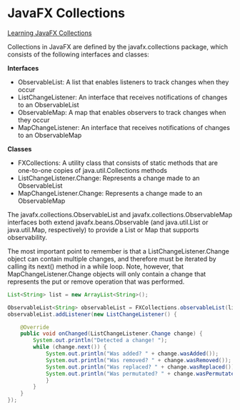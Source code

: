 # JavaFX Collections

[Learning JavaFX Collections](http://docs.oracle.com/javafx/2/collections/jfxpub-collections.htm)

Collections in JavaFX are defined by the javafx.collections package, which consists of the following interfaces and classes:

**Interfaces**
* ObservableList: A list that enables listeners to track changes when they occur
* ListChangeListener: An interface that receives notifications of changes to an ObservableList
* ObservableMap: A map that enables observers to track changes when they occur
* MapChangeListener: An interface that receives notifications of changes to an ObservableMap

**Classes**
* FXCollections: A utility class that consists of static methods that are one-to-one copies of java.util.Collections methods
* ListChangeListener.Change: Represents a change made to an ObservableList
* MapChangeListener.Change: Represents a change made to an ObservableMap

The javafx.collections.ObservableList and javafx.collections.ObservableMap interfaces both extend javafx.beans.Observable (and java.util.List or java.util.Map, respectively) to provide a List or Map that supports observability.

The most important point to remember is that a ListChangeListener.Change object can contain multiple changes, and therefore must be iterated by calling its next() method in a while loop. Note, however, that MapChangeListener.Change objects will only contain a change that represents the put or remove operation that was performed.

```java
List<String> list = new ArrayList<String>();

ObservableList<String> observableList = FXCollections.observableList(list);
observableList.addListener(new ListChangeListener() {

    @Override
    public void onChanged(ListChangeListener.Change change) {
        System.out.println("Detected a change! ");
        while (change.next()) {
            System.out.println("Was added? " + change.wasAdded());
            System.out.println("Was removed? " + change.wasRemoved());
            System.out.println("Was replaced? " + change.wasReplaced());
            System.out.println("Was permutated? " + change.wasPermutated());
            }
        }
    }
});
```
